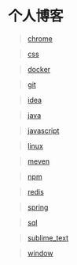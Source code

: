 # 个人博客

>[chrome](https://github.com/zjutwyj/blog/blob/master/chrome.md)

>[css](https://github.com/zjutwyj/blog/blob/master/css.md)

>[docker](https://github.com/zjutwyj/blog/blob/master/docker.md)

>[git](https://github.com/zjutwyj/blog/blob/master/Git.md)

>[idea](https://github.com/zjutwyj/blog/blob/master/idea.md)

>[java](https://github.com/zjutwyj/blog/blob/master/Java.md)

>[javascript](https://github.com/zjutwyj/blog/blob/master/javascript.md)

>[linux](https://github.com/zjutwyj/blog/blob/master/Linux.md)

>[meven](https://github.com/zjutwyj/blog/blob/master/meven.md)

>[npm](https://github.com/zjutwyj/blog/blob/master/npm.md)

>[redis](https://github.com/zjutwyj/blog/blob/master/redis.md)

>[spring](https://github.com/zjutwyj/blog/blob/master/spring.md)

>[sql](https://github.com/zjutwyj/blog/blob/master/sql.md)

>[sublime_text](https://github.com/zjutwyj/blog/blob/master/sublime_text.md)

>[window](https://github.com/zjutwyj/blog/blob/master/window.md)


